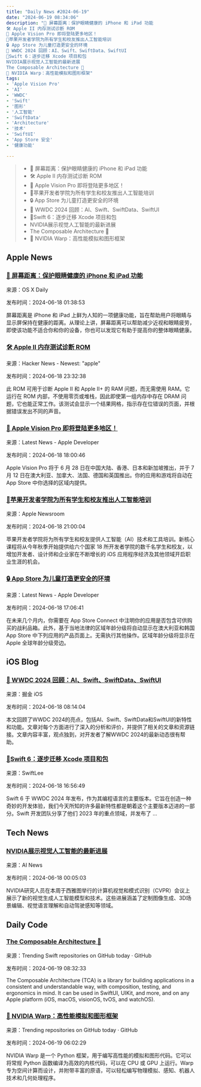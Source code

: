 ```yaml
---
title: "Daily News #2024-06-19"
date: "2024-06-19 08:34:06"
description: "🌟 屏幕距离：保护眼睛健康的 iPhone 和 iPad 功能
🛠️ Apple II 内存测试诊断 ROM
🎉 Apple Vision Pro 即将登陆更多地区！
🎉苹果开发者学院为所有学生和校友推出人工智能培训
🔒 App Store 为儿童打造更安全的环境
🌟 WWDC 2024 回顾：AI、Swift、SwiftData、SwiftUI
🌟Swift 6：逐步迁移 Xcode 项目和包
NVIDIA展示视觉人工智能的最新进展
The Composable Architecture 🧩
🚀 NVIDIA Warp：高性能模拟和图形框架"
tags: 
- 'Apple Vision Pro'
- 'AI'
- 'WWDC'
- 'Swift'
- '图形'
- '人工智能'
- 'SwiftData'
- 'Architecture'
- '技术'
- 'SwiftUI'
- 'App Store 安全'
- '健康功能'

---
```


> - 🌟 屏幕距离：保护眼睛健康的 iPhone 和 iPad 功能
> - 🛠️ Apple II 内存测试诊断 ROM
> - 🎉 Apple Vision Pro 即将登陆更多地区！
> - 🎉苹果开发者学院为所有学生和校友推出人工智能培训
> - 🔒 App Store 为儿童打造更安全的环境
> - 🌟 WWDC 2024 回顾：AI、Swift、SwiftData、SwiftUI
> - 🌟Swift 6：逐步迁移 Xcode 项目和包
> - NVIDIA展示视觉人工智能的最新进展
> - The Composable Architecture 🧩
> - 🚀 NVIDIA Warp：高性能模拟和图形框架

## Apple News

### [🌟 屏幕距离：保护眼睛健康的 iPhone 和 iPad 功能](https://osxdaily.com/2024/06/17/how-use-screen-distance-iphone-ipad-eye-health/)

来源：OS X Daily

发布时间：2024-06-18 01:38:53

屏幕距离是 iPhone 和 iPad 上鲜为人知的一项健康功能，旨在帮助用户将眼睛与显示屏保持在健康的距离。从理论上讲，屏幕距离可以帮助减少近视和眼睛疲劳，即使该功能不适合你和你的设备，你也可以发现它有助于提高你的整体眼睛健康。

### [🛠️ Apple II 内存测试诊断 ROM](https://github.com/misterblack1/appleII_deadtest)

来源：Hacker News - Newest: "apple"

发布时间：2024-06-18 23:32:38

此 ROM 可用于诊断 Apple II 和 Apple II+ 的 RAM 问题，而无需使用 RAM。它运行在 ROM 内部，不使用零页或堆栈，因此即使第一组内存中存在 DRAM 问题，它也能正常工作。该测试会显示一个结果网格，指示存在位错误的页面，并根据错误发出不同的声音。

### [🎉 Apple Vision Pro 即将登陆更多地区！](https://developer.apple.com/news/?id=is9ltg6s)

来源：Latest News - Apple Developer

发布时间：2024-06-18 18:00:46

Apple Vision Pro 将于 6 月 28 日在中国大陆、香港、日本和新加坡推出，并于 7 月 12 日在澳大利亚、加拿大、法国、德国和英国推出。你的应用和游戏将自动在 App Store 中你选择的区域内提供。

### [🎉苹果开发者学院为所有学生和校友推出人工智能培训](https://www.apple.com/newsroom/2024/06/apple-developer-academy-introduces-ai-training-for-all-students-and-alumni/)

来源：Apple Newsroom

发布时间：2024-06-18 21:00:04

苹果开发者学院将为所有学生和校友提供人工智能（AI）技术和工具培训。新核心课程将从今年秋季开始提供给六个国家 18 所开发者学院的数千名学生和校友，以增加开发者、设计师和企业家在不断增长的 iOS 应用程序经济及其他领域开启职业生涯的机会。

### [🔒 App Store 为儿童打造更安全的环境](https://developer.apple.com/news/?id=7byvco78)

来源：Latest News - Apple Developer

发布时间：2024-06-18 17:06:41

在未来几个月内，你需要在 App Store Connect 中注明你的应用是否包含可供购买的战利品箱。此外，基于当地法律的区域年龄分级将自动显示在澳大利亚和韩国 App Store 中下列应用的产品页面上。无需执行其他操作。区域年龄分级将显示在 Apple 全球年龄分级旁边。

## iOS Blog

### [🌟 WWDC 2024 回顾：AI、Swift、SwiftData、SwiftUI](https://juejin.cn/post/7381375090984419368)

来源：掘金 iOS

发布时间：2024-06-18 08:14:04

本文回顾了WWDC 2024的亮点，包括AI、Swift、SwiftData和SwiftUI的新特性和功能。文章对每个方面进行了深入的分析和评价，并提供了相关的文章和资源链接。文章内容丰富，观点独到，对开发者了解WWDC 2024的最新动态很有帮助。

### [🌟Swift 6：逐步迁移 Xcode 项目和包](https://www.avanderlee.com/concurrency/swift-6-migrating-xcode-projects-packages/)

来源：SwiftLee

发布时间：2024-06-18 16:56:49

Swift 6 于 WWDC 2024 年发布，作为其编程语言的主要版本。它旨在创造一种奇妙的开发体验，我们今天所知的许多最新特性都是朝着这个主要版本迈进的一部分。Swift 开发团队分享了他们 2023 年的重点领域，并发布了 ...

## Tech News

### [NVIDIA展示视觉人工智能的最新进展](https://www.artificialintelligence-news.com/2024/06/17/nvidia-presents-latest-advancements-visual-ai/)

来源：AI News

发布时间：2024-06-18 00:05:03

NVIDIA研究人员在本周于西雅图举行的计算机视觉和模式识别（CVPR）会议上展示了新的视觉生成人工智能模型和技术。这些进展涵盖了定制图像生成、3D场景编辑、视觉语言理解和自动驾驶感知等领域。

## Daily Code

### [The Composable Architecture 🧩](https://github.com/pointfreeco/swift-composable-architecture)

来源：Trending Swift repositories on GitHub today · GitHub

发布时间：2024-06-19 08:32:33

The Composable Architecture (TCA) is a library for building applications in a consistent and understandable way, with composition, testing, and ergonomics in mind. It can be used in SwiftUI, UIKit, and more, and on any Apple platform (iOS, macOS, visionOS, tvOS, and watchOS).

### [🚀 NVIDIA Warp：高性能模拟和图形框架](https://github.com/NVIDIA/warp)

来源：Trending repositories on GitHub today · GitHub

发布时间：2024-06-19 06:02:29

NVIDIA Warp 是一个 Python 框架，用于编写高性能的模拟和图形代码。它可以将常规 Python 函数编译为高效的内核代码，可以在 CPU 或 GPU 上运行。Warp 专为空间计算而设计，并附带丰富的原语，可以轻松编写物理模拟、感知、机器人技术和几何处理程序。
